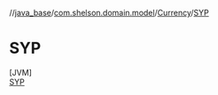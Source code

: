 //[java_base](../../../../index.md)/[com.shelson.domain.model](../../index.md)/[Currency](../index.md)/[SYP](index.md)

# SYP

[JVM]\
[SYP](index.md)
